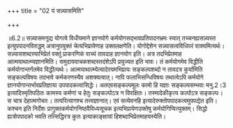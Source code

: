 +++
title = "02 यं सन्न्यासमिति"

+++
  
  
॥6.2॥ सन्न्यासमनूद्य योगत्वे विधीयमाने ज्ञानयोगे
कर्मयोगसद्भावप्रतिपादनभ्रमः स्यात् तच्चनह्यसन्न्यस्त इत्युपपादनविरुद्धम्
अत्रानुपयुक्तं चेत्यभिप्रायेणाह उक्तलक्षणेति। योगोद्देशेन
सन्न्यासत्वविधिपरं वाक्यमित्यर्थः। सन्न्यासशब्दस्याभिप्रेतं वक्तुं
प्राकरणिकं वाच्यं तावदाह ज्ञानयोग इति। अत्र तदभिप्रेतमाह
आत्मयाथात्म्यज्ञानमिति। समुदायवाचकशब्दस्तदंशेऽपि प्रयुज्यत इति भावः। तं
कर्मयोगमेव विद्धीति कर्मयोगान्तर्गतमेव
विद्धीत्यर्थः। आत्मयाथात्म्येत्यादेरयमभिप्रायः सङ्कल्पशब्दो न तावदत्र
कुर्यामिति सङ्कल्पविषयः तदभावे कर्मकरणस्यैव अशक्यत्वात्। नापि
फलाभिसन्धिविषयः तथात्वेऽपि कर्मयोगे ज्ञानयोगान्तर्भावप्रतिज्ञाया
उपपादकत्वासिद्धेः। अतएवसङ्कल्पमूलः कामो हि यज्ञाः सङ्कल्पसम्भवाः मनु.2।3
इत्यादिस्मृतिपठितः कामस्य कर्मणां च हेतुः सङ्कल्पोऽत्र न विवक्षितः।
तस्मादेकीकृत्य कल्पोऽत्र सङ्कल्पः। स चात्र देहात्मगोचरः। तत्परित्यागश्च
तत्त्वज्ञानात्। एवं सत्येवनहि इत्यादेरुक्तोपपादकत्वमुपपद्येत इति। कश्चन
इति निर्देशः प्रागुक्तकर्मयोगनिष्ठवैविध्यसूचक इत्यभिप्रायेणउक्तेषु
कर्मयोगिप्वित्युक्तम्। सिद्धो ह्यत्रोपपादको भवति तत्सिद्धिरत्र कुतः
इत्याकाङ्क्षायां हिशब्दाभिप्रेतमाहयस्येति।  
  
